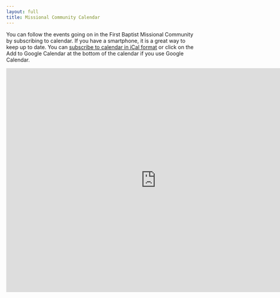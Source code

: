 ```yaml
---
layout: full
title: Missional Community Calendar
---
```


You can follow the events going on in the First Baptist Missional Community by subscribing to calendar. If you have a smartphone, it is a great way to keep up to date. You can [subscribe to calendar in iCal format](http://www.google.com/calendar/ical/fbcmuncie.org_3l3qi0t5hd5be7535npb96l1h8%40group.calendar.google.com/public/basic.ics) or click on the Add to Google Calendar at the bottom of the calendar if you use Google Calendar.

<iframe src="http://www.google.com/calendar/embed?src=fbcmuncie.org_3l3qi0t5hd5be7535npb96l1h8%40group.calendar.google.com&ctz=America/New_York" style="border: 0" width="800" height="600" frameborder="0" scrolling="no"></iframe>


